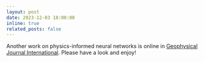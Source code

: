 ```yaml
---
layout: post
date: 2023-12-03 18:00:00
inline: true
related_posts: false
---
```


Another work on physics-informed neural networks is online in [Geophysical Journal International](https://doi.org/10.1093/gji/ggad436). Please have a look and enjoy! 
